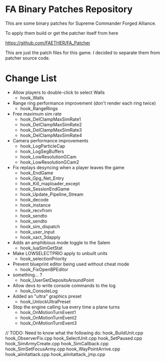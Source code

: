 # FA Binary Patches Repository

This are some binary patches for Supreme Commander Forged Alliance. 

To apply them build or get the patcher itself from here

https://github.com/FAETHER/FA_Patcher

This are just the patch files for this game. I decided to separate them from patcher source code. 

# Change List

- Allow players to double-click to select Walls
    - hook_Walls    
- Range ring performance improvement (don't render each ring twice)
    - hook_RangeRings
- Free maximum sim rate
    - hook_DelClampMaxSimRate1
    - hook_DelClampMaxSimRate2
    - hook_DelClampMaxSimRate3
    - hook_DelClampMaxSimRate4
- Camera performance improvements
    - hook_LogParticleCap
    - hook_LogSegBuffers
    - hook_LowResolutionGCam
    - hook_LowResolutionGCam2
- Fix replays desyncing when a player leaves the game
    - hook_EndGame
    - hook_Gpg_Net_Entry
    - hook_Kill_maploader_except
    - hook_SessionEndGame
    - hook_Update_Pipeline_Stream
    - hook_decode
    - hook_instance
    - hook_recvfrom
    - hook_sendto
    - hook_sendto
    - hook_sim_dispatch
    - hook_user_input
    - hook_xact_3dapply
- Adds an amphibious mode toggle to the Salem
    - hook_luaSimGetStat
- Make LOWSELECTPRIO apply to unbuilt units
    - hook_selectionPriority
- Prevent blueprint editor being used without cheat mode
    - hook_FixOpenBPEditor
- something... ?
    - hook_UserGetDepositsAroundPoint
- Allow devs to write console commands to the log
    - hook_ConsoleLog
- Added an "ultra" graphics preset
    - hook_UnlockUltraPreset
- Stop the engine calling lua every time a plane turns
    - hook_OnMotionTurnEvent1
    - hook_OnMotionTurnEvent2
    - hook_OnMotionTurnEvent3
    
// TODO: 
Need to know what the following do:
hook_BuildUnit.cpp
hook_ObserverFix.cpp
hook_SelectUnit.cpp
hook_SetPaused.cpp
hook_SimArmyCreate.cpp
hook_SimCallback.cpp
hook_SimSetFocusArmy.cpp
hook_WayPointArrive.cpp
hook_aiinitattack.cpp
hook_aiinitattack_jmp.cpp
    